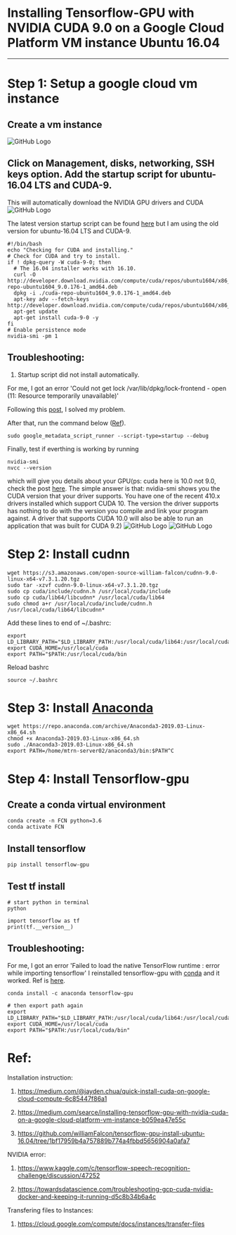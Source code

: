 # Installing Tensorflow-GPU with NVIDIA CUDA 9.0 on a Google Cloud Platform VM instance Ubuntu 16.04
-----------------------------------------------------------------------------------------------------------------------------
# Step 1: Setup a google cloud vm instance
## Create a vm instance
![GitHub Logo](/images/googlevm_instance.PNG)
## Click on Management, disks, networking, SSH keys option. Add the startup script for ubuntu-16.04 LTS and CUDA-9.
This will automatically download the NVIDIA GPU drivers and CUDA
![GitHub Logo](/images/startup_scipt.PNG)

The latest version startup script can be found [here](https://cloud.google.com/compute/docs/gpus/add-gpus) but I am using the old version for ubuntu-16.04 LTS and CUDA-9.
```
#!/bin/bash
echo "Checking for CUDA and installing."
# Check for CUDA and try to install.
if ! dpkg-query -W cuda-9-0; then
  # The 16.04 installer works with 16.10.
  curl -O http://developer.download.nvidia.com/compute/cuda/repos/ubuntu1604/x86_64/cuda-repo-ubuntu1604_9.0.176-1_amd64.deb
  dpkg -i ./cuda-repo-ubuntu1604_9.0.176-1_amd64.deb
  apt-key adv --fetch-keys http://developer.download.nvidia.com/compute/cuda/repos/ubuntu1604/x86_64/7fa2af80.pub
  apt-get update
  apt-get install cuda-9-0 -y
fi
# Enable persistence mode
nvidia-smi -pm 1
```
## Troubleshooting: 
1. Startup script did not install automatically.

For me, I got an error 'Could not get lock /var/lib/dpkg/lock-frontend - open (11: Resource temporarily unavailable)'

Following this [post](https://askubuntu.com/questions/1109982/e-could-not-get-lock-var-lib-dpkg-lock-frontend-open-11-resource-temporari), I solved my problem.

After that, run the command below ([Ref](https://github.com/GoogleCloudPlatform/compute-image-packages/issues/342)).
```
sudo google_metadata_script_runner --script-type=startup --debug
```

Finally, test if everthing is working by running
```
nvidia-smi
nvcc --version
```
which will give you details about your GPU(ps: cuda here is 10.0 not 9.0, check the post [here](https://stackoverflow.com/questions/53422407/different-cuda-versions-shown-by-nvcc-and-nvidia-smi). The simple answer is that: nvidia-smi shows you the CUDA version that your driver supports. You have one of the recent 410.x drivers installed which support CUDA 10. The version the driver supports has nothing to do with the version you compile and link your program against. A driver that supports CUDA 10.0 will also be able to run an application that was built for CUDA 9.2)
![GitHub Logo](/images/nvdia.PNG)
![GitHub Logo](/images/nvcc.PNG)
# Step 2: Install cudnn
```
wget https://s3.amazonaws.com/open-source-william-falcon/cudnn-9.0-linux-x64-v7.3.1.20.tgz
sudo tar -xzvf cudnn-9.0-linux-x64-v7.3.1.20.tgz
sudo cp cuda/include/cudnn.h /usr/local/cuda/include
sudo cp cuda/lib64/libcudnn* /usr/local/cuda/lib64
sudo chmod a+r /usr/local/cuda/include/cudnn.h /usr/local/cuda/lib64/libcudnn*
```

Add these lines to end of ~/.bashrc:
```
export LD_LIBRARY_PATH="$LD_LIBRARY_PATH:/usr/local/cuda/lib64:/usr/local/cuda/extras/CUPTI/lib64"
export CUDA_HOME=/usr/local/cuda
export PATH="$PATH:/usr/local/cuda/bin
```
Reload bashrc
```
source ~/.bashrc
```
# Step 3: Install [Anaconda](https://www.anaconda.com/distribution/#linux)
```
wget https://repo.anaconda.com/archive/Anaconda3-2019.03-Linux-x86_64.sh
chmod +x Anaconda3-2019.03-Linux-x86_64.sh
sudo ./Anaconda3-2019.03-Linux-x86_64.sh
export PATH=/home/mtrn-server02/anaconda3/bin:$PATH^C
```
# Step 4: Install Tensorflow-gpu
## Create a conda virtual environment
```
conda create -n FCN python=3.6
conda activate FCN
```
## Install tensorflow
```
pip install tensorflow-gpu
```
## Test tf install
```
# start python in terminal
python
```
```
import tensorflow as tf
print(tf.__version__)
```
## Troubleshooting:
For me, I got an error 'Failed to load the native TensorFlow runtime : error while importing tensorflow'
I reinstalled tensorflow-gpu with [conda](https://anaconda.org/anaconda/tensorflow-gpu) and it worked. 
Ref is [here](https://github.com/tensorflow/tensorflow/issues/10026).
```
conda install -c anaconda tensorflow-gpu 

# then export path again
export LD_LIBRARY_PATH="$LD_LIBRARY_PATH:/usr/local/cuda/lib64:/usr/local/cuda/extras/CUPTI/lib64"
export CUDA_HOME=/usr/local/cuda
export PATH="$PATH:/usr/local/cuda/bin"

```

# Ref: 

Installation instruction:

1. https://medium.com/@jayden.chua/quick-install-cuda-on-google-cloud-compute-6c85447f86a1

2. https://medium.com/searce/installing-tensorflow-gpu-with-nvidia-cuda-on-a-google-cloud-platform-vm-instance-b059ea47e55c

3. https://github.com/williamFalcon/tensorflow-gpu-install-ubuntu-16.04/tree/1bf17959b4a757889b774a4fbbd5656904a0afa7

NVIDIA error:

1. https://www.kaggle.com/c/tensorflow-speech-recognition-challenge/discussion/47252

2. https://towardsdatascience.com/troubleshooting-gcp-cuda-nvidia-docker-and-keeping-it-running-d5c8b34b6a4c

Transfering files to Instances: 

1. https://cloud.google.com/compute/docs/instances/transfer-files



